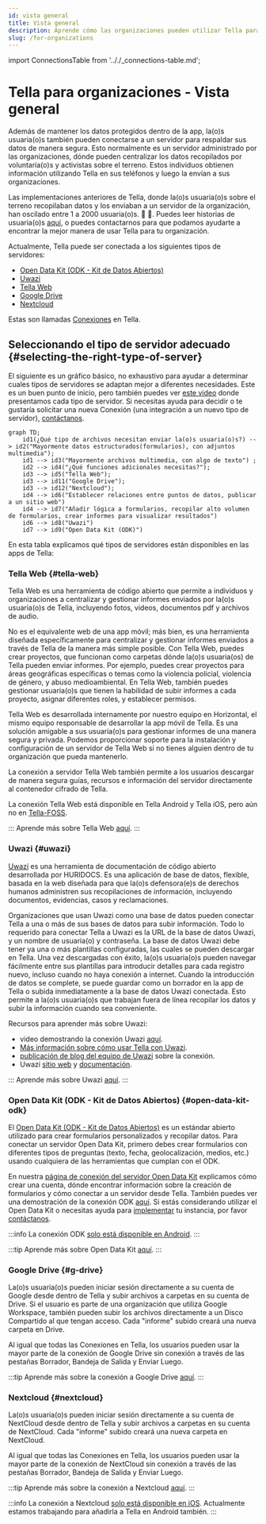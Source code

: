 ```yaml
---
id: vista general
title: Vista general
description: Aprende cómo las organizaciones pueden utilizar Tella para procesos de investigación, incidencia, o rendición de cuentas
slug: /for-organizations
---
```

import ConnectionsTable from '.././_connections-table.md';


# Tella para organizaciones - Vista general

Además de mantener los datos protegidos dentro de la app, la(o)s usuaria(o)s también pueden conectarse a un servidor para respaldar sus datos de manera segura. Esto normalmente es un servidor administrado por las organizaciones, dónde pueden centralizar los datos recopilados por voluntaria(o)s y activistas sobre el terreno. Estos individuos obtienen información utilizando Tella en sus teléfonos y luego la envían a sus organizaciones. 

Las implementaciones anteriores de Tella, donde la(o)s usuaria(o)s sobre el terreno recopilaban datos y los enviaban a un servidor de la organización, han oscilado entre 1 a 2000 usuaria(o)s. 📲 📡. Puedes leer historias de usuaria(o)s [aquí](/user-stories), o puedes contactarnos para que podamos ayudarte a encontrar la mejor manera de usar Tella para tu organización.

Actualmente, Tella puede ser conectada a los siguientes tipos de servidores:

* [Open Data Kit (ODK - Kit de Datos Abiertos)](#open-data-kit-odk)
* [Uwazi](#uwazi)
* [Tella Web](#tella-web)
* [Google Drive](#g-drive)
* [Nextcloud](#nextcloud)

Estas son llamadas [Conexiones](/features#connecting-to-servers) en Tella.


## Seleccionando el tipo de servidor adecuado {#selecting-the-right-type-of-server}

El siguiente es un gráfico básico, no exhaustivo para ayudar a determinar cuales tipos de servidores se adaptan mejor a diferentes necesidades. Este es un buen punto de inicio, pero también puedes ver [este video](/video-tutorials#connections-full-video) donde presentamos cada tipo de servidor. Si necesitas ayuda para decidir o te gustaría solicitar una nueva Conexión (una integración a un nuevo tipo de servidor), [contáctanos](/contact-us).


```mermaid
graph TD;
    id1(¿Qué tipo de archivos necesitan enviar la(o)s usuaria(o)s?) --> id2("Mayormente datos estructurados(formularios), con adjuntos multimedia");
    id1 --> id3("Mayormente archivos multimedia, con algo de texto") ;
    id2 --> id4("¿Qué funciones adicionales necesitas?");
    id3 --> id5("Tella Web");
    id3 --> id11("Google Drive");
    id3 --> id12("Nextcloud");
    id4 --> id6("Establecer relaciones entre puntos de datos, publicar a un sitio web")
    id4 --> id7("Añadir lógica a formularios, recopilar alto volumen de formularios, crear informes para visualizar resultados")
    id6 --> id8("Uwazi")
    id7 --> id9("Open Data Kit (ODK)")
```

En esta tabla explicamos qué tipos de servidores están disponibles en las apps de Tella:
<ConnectionsTable/>



### Tella Web {#tella-web}

Tella Web es una herramienta de código abierto que permite a individuos y organizaciones a centralizar y gestionar informes enviados por la(o)s usuaria(o)s de Tella, incluyendo fotos, videos, documentos pdf y archivos de audio.

No es el equivalente web de una app móvil; más bien, es una herramienta diseñada específicamente para centralizar y gestionar informes enviados a través de Tella de la manera más simple posible. Con Tella Web, puedes crear proyectos, que funcionan como carpetas dónde la(o)s usuaria(os) de Tella pueden enviar informes. Por ejemplo, puedes crear proyectos para áreas geográficas específicas o temas como la violencia policial, violencia de género, y abuso medioambiental. En Tella Web, también puedes gestionar usuaria(o)s que tienen la habilidad de subir informes a cada proyecto, asignar diferentes roles, y establecer permisos.

Tella Web es desarrollada internamente por nuestro equipo en Horizontal, el mismo equipo responsable de desarrollar la app móvil de Tella. Es una solución amigable a sus usuaria(o)s para gestionar informes de una manera segura y privada. Podemos proporcionar soporte para la instalación y configuración de un servidor de Tella Web si no tienes alguien dentro de tu organización que pueda mantenerlo.

La conexión a servidor Tella Web también permite a los usuarios descargar de manera segura guías, recursos e información del servidor directamente al contenedor cifrado de Tella.

La conexión Tella Web está disponible en Tella Android y Tella iOS, pero aún no en [Tella-FOSS](/faq#is-tella-available-on-f-droid).

:::
Aprende más sobre Tella Web [aquí](/tella-web).
:::

### Uwazi {#uwazi}

[Uwazi](/uwazi) es una herramienta de documentación de código abierto desarrollada por HURIDOCS. Es una aplicación de base de datos, flexible, basada en la web diseñada para que la(o)s defensora(e)s de derechos humanos administren sus recopilaciones de información, incluyendo documentos, evidencias, casos y reclamaciones.

Organizaciones que usan Uwazi como una base de datos pueden conectar Tella a una o más de sus bases de datos para subir información. Todo lo requerido para conectar Tella a Uwazi es la URL de la base de datos Uwazi, y un nombre de usuaria(o) y contraseña. La base de datos Uwazi debe tener ya una o más plantillas configuradas, las cuales se pueden descargar en Tella. Una vez descargadas con éxito, la(o)s usuaria(o)s pueden navegar fácilmente entre sus plantillas para introducir detalles para cada registro nuevo, incluso cuando no haya conexión a internet. Cuando la introducción de datos se complete, se puede guardar como un borrador en la app de Tella o subida inmediatamente a la base de datos Uwazi conectada. Esto permite a la(o)s usuaria(o)s que trabajan fuera de línea recopilar los datos y subir la información cuando sea conveniente.

Recursos para aprender más sobre Uwazi:
* video demostrando la conexión Uwazi [aquí](/video-tutorials#uwazi).
* [Más información sobre cómo usar Tella con Uwazi](/uwazi).
* [publicación de blog del equipo de Uwazi](https://huridocs.org/2022/07/the-new-tella-app-lets-uwazi-users-document-violations-safely-and-while-offline/) sobre la conexión.
* Uwazi [sitio web](https://uwazi.io/) y [documentación](https://uwazi.readthedocs.io/en/latest/).

:::
Aprende más sobre Uwazi [aquí](/uwazi).
:::



### Open Data Kit (ODK - Kit de Datos Abiertos) {#open-data-kit-odk}

El [Open Data Kit (ODK - Kit de Datos Abiertos)](https://getodk.org/) es un estándar abierto utilizado para crear formularios personalizados y recopilar datos. Para conectar un servidor Open Data Kit, primero debes crear formularios con diferentes tipos de preguntas (texto, fecha, geolocalización, medios, etc.) usando cualquiera de las herramientas que cumplan con el ODK.

En nuestra [página de conexión del servidor Open Data Kit](/odk) explicamos cómo crear una cuenta, dónde encontrar información sobre la creación de formularios y cómo conectar a un servidor desde Tella. También puedes ver una demostración de la conexión ODK [aquí](/video-tutorials#open-data-kit). Si estás considerando utilizar el Open Data Kit o necesitas ayuda para [implementar](/faq#deploying-tella) tu instancia, por favor [contáctanos](/contact-us).


:::info
La conexión ODK [solo está disponible en Android](/features).
:::

:::tip
Aprende más sobre Open Data Kit [aquí](/odk).
:::

### Google Drive {#g-drive}

La(o)s usuaria(o)s pueden iniciar sesión directamente a su cuenta de Google desde dentro de Tella y subir archivos a carpetas en su cuenta de Drive. Si el usuario es parte de una organización que utiliza Google Workspace, también pueden subir los archivos directamente a un Disco Compartido al que tengan acceso. Cada "informe" subido creará una nueva carpeta en Drive.


Al igual que todas las Conexiones en Tella, los usuarios pueden usar la mayor parte de la conexión de Google Drive sin conexión a través de las pestañas Borrador, Bandeja de Salida y Enviar Luego. 

:::tip
Aprende más sobre la conexión a Google Drive [aquí](/g-drive).
:::


### Nextcloud {#nextcloud}
La(o)s usuaria(o)s pueden iniciar sesión directamente a su cuenta de NextCloud desde dentro de Tella y subir archivos a carpetas en su cuenta de NextCloud. Cada "informe" subido creará una nueva carpeta en NextCloud.

Al igual que todas las Conexiones en Tella, los usuarios pueden usar la mayor parte de la conexión de NextCloud sin conexión a través de las pestañas Borrador, Bandeja de Salida y Enviar Luego. 

:::tip
Aprende más sobre la conexión a Nextcloud [aquí](/nextcloud).
:::

:::info
La conexión a Nextcloud [solo está disponible en iOS](/features). Actualmente estamos trabajando para añadirla a Tella en Android también.
:::

